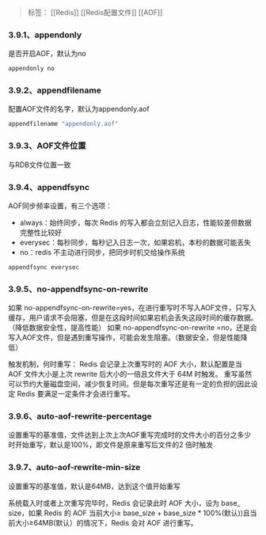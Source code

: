 > 标签： [[Redis]] [[Redis配置文件]] [[AOF]]

### 3.9.1、appendonly

是否开启AOF，默认为no

```Bash
appendonly no
```

### 3.9.2、appendfilename

配置AOF文件的名字，默认为appendonly.aof

```Bash
appendfilename "appendonly.aof"
```

### 3.9.3、AOF文件位置

与RDB文件位置一致

### 3.9.4、appendfsync

AOF同步频率设置，有三个选项：

-   always：始终同步，每次 Redis 的写入都会立刻记入日志，性能较差但数据完整性比较好
-   everysec：每秒同步，每秒记入日志一次，如果宕机，本秒的数据可能丢失
-   no：redis 不主动进行同步，把同步时机交给操作系统

```Bash
appendfsync everysec
```

### 3.9.5、no-appendfsync-on-rewrite

如果 no-appendfsync-on-rewrite=yes，在进行重写时不写入AOF文件，只写入缓存，用户请求不会阻塞，但是在这段时间如果宕机会丢失这段时间的缓存数据。（降低数据安全性，提高性能） 如果 no-appendfsync-on-rewrite =no，还是会写入AOF文件，但是遇到重写操作，可能会发生阻塞。（数据安全，但是性能降低）

触发机制，何时重写： Redis 会记录上次重写时的 AOF 大小，默认配置是当 AOF 文件大小是上次 rewrite 后大小的一倍且文件大于 64M 时触发。 重写虽然可以节约大量磁盘空间，减少恢复时间。但是每次重写还是有一定的负担的因此设定 Redis 要满足一定条件才会进行重写。

### 3.9.6、auto-aof-rewrite-percentage

设置重写的基准值，文件达到上次上次AOF重写完成时的文件大小的百分之多少时开始重写，默认是100%，即文件是原来重写后文件的2 倍时触发

### 3.9.7、auto-aof-rewrite-min-size

设置重写的基准值，默认是64MB，达到这个值开始重写

系统载入时或者上次重写完毕时，Redis 会记录此时 AOF 大小，设为 base_ size，如果 Redis 的 AOF 当前大小≥ base_size + base_size * 100%(默认))且当前大小≥64MB(默认）的情况下，Redis 会对 AOF 进行重写。